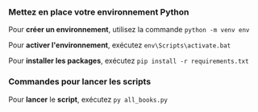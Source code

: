 ### **Mettez en place votre environnement Python**

Pour **créer un environnement**, utilisez la commande `python -m venv env`

Pour **activer l'environnement**, exécutez `env\Scripts\activate.bat`

Pour ****installer** les **packages****, exécutez `pip install -r requirements.txt`

### **Commandes pour lancer les scripts**

Pour **lancer** le **script**, exécutez `py all_books.py`